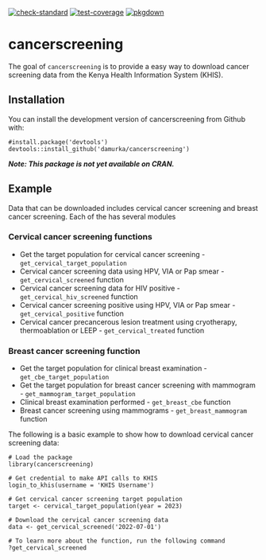 <!-- badges: start -->
[![check-standard](https://github.com/damurka/cancerscreening/actions/workflows/check-standard.yaml/badge.svg)](https://github.com/damurka/cancerscreening/actions/workflows/check-standard.yaml)
[![test-coverage](https://github.com/damurka/cancerscreening/actions/workflows/test-coverage.yaml/badge.svg)](https://github.com/damurka/cancerscreening/actions/workflows/test-coverage.yaml)
[![pkgdown](https://github.com/damurka/cancerscreening/actions/workflows/pkgdown.yaml/badge.svg)](https://github.com/damurka/cancerscreening/actions/workflows/pkgdown.yaml)
<!-- badges: end -->

# cancerscreening
The goal of `cancerscreening` is to provide a easy way to download cancer screening data from the Kenya Health Information System (KHIS).

## Installation
You can install the development version of cancerscreening from Github with:
```{r}
#install.package('devtools')
devtools::install_github('damurka/cancerscreening')
```
___Note: This package is not yet available on CRAN.___

## Example
Data that can be downloaded includes cervical cancer screening and breast cancer screening. Each of the has several modules

### Cervical cancer screening functions
- Get the target population for cervical cancer screening - `get_cervical_target_population` 
- Cervical cancer screening data using HPV, VIA or Pap smear - `get_cervical_screened` function
- Cervical cancer screening data for HIV positive - `get_cervical_hiv_screened` function
- Cervical cancer screening positive using HPV, VIA or Pap smear - `get_cervical_positive` function
- Cervical cancer precancerous lesion treatment using cryotherapy, thermoablation or LEEP - `get_cervical_treated` function

### Breast cancer screening function
- Get the target population for clinical breast examination - `get_cbe_target_population`
- Get the target population for breast cancer screening with mammogram - `get_mammogram_target_population` 
- Clinical breast examination performed - `get_breast_cbe` function
- Breast cancer screening using mammograms - `get_breast_mammogram` function

The following is a basic example to show how to download cervical cancer screening data:

```{r}
# Load the package
library(cancerscreening)

# Get credential to make API calls to KHIS
login_to_khis(username = 'KHIS Username')

# Get cervical cancer screening target population
target <- cervical_target_population(year = 2023)

# Download the cervical cancer screening data
data <- get_cervical_screened('2022-07-01')

# To learn more about the function, run the following command
?get_cervical_screened
```
